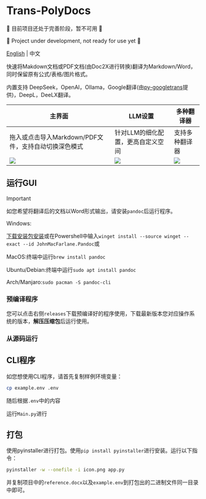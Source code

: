 # Trans-PolyDocs

🚧 目前项目还处于完善阶段，暂不可用 🚧

🚧 Project under development, not ready for use yet 🚧

[English](README_EN.md) | 中文

快速将Makdown文档或PDF文档(由Doc2X进行转换)翻译为Markdown/Word，同时保留原有公式/表格/图片格式。

内置支持 DeepSeek，OpenAI，Ollama，Google翻译(由[py-googletrans](https://github.com/ssut/py-googletrans)提供)，DeepL，DeeLX翻译。

| 主界面                                             | LLM设置                                                       | 多种翻译器                                                             |
| ---------------------------------------------------- | -------------------------------------------------------------- | -------------------------------------------------------------------- |
| 拖入或点击导入Markdown/PDF文件，支持自动切换深色模式 | 针对LLM的细化配置，更高自定义空间 | 支持多种翻译器 |
| <img src="https://github.com/user-attachments/assets/4a56614e-03cd-400f-a7bd-abf1907d0bd1"/>| <img src="https://github.com/user-attachments/assets/748ab2bf-181a-47f1-876f-5219f3a8df56"/>| <img src="https://github.com/user-attachments/assets/c4de4326-f245-4f77-bfe2-587e039c2887"/>     |

## 运行GUI

> [!IMPORTANT]
> 如您希望将翻译后的文档以Word形式输出，请安装`pandoc`后运行程序。
>
> Windows:
> 
>[下载安装包安装](https://pandoc.org/installing.html)或在Powershell中输入`winget install --source winget --exact --id JohnMacFarlane.Pandoc`或
>
> MacOS:终端中运行`brew install pandoc`
>
> Ubuntu/Debian:终端中运行`sudo apt install pandoc`
>
> Arch/Manjaro:`sudo pacman -S pandoc-cli`

### 预编译程序

您可以点击右侧`releases`下载预编译好的程序使用，下载最新版本您对应操作系统的版本，**解压压缩包**后运行使用。

### 从源码运行

## CLI程序

如您想使用CLI程序，请首先复制样例环境变量：

```bash
cp example.env .env
```

随后根据`.env`中的内容

运行`Main.py`进行

## 打包

使用pyinstaller进行打包。使用`pip install pyinstaller`进行安装。运行以下指令：

```bash
pyinstaller -w --onefile -i icon.png app.py
```

并复制项目中的`reference.docx`以及`example.env`到打包出的二进制文件同一目录中即可。